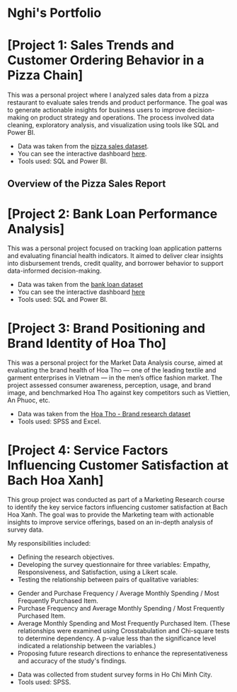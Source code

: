# Nghi's Portfolio

# [Project 1: Sales Trends and Customer Ordering Behavior in a Pizza Chain]

This was a personal project where I analyzed sales data from a pizza restaurant to evaluate sales trends and product performance. The goal was to generate actionable insights for business users to improve decision-making on product strategy and operations. The process involved data cleaning, exploratory analysis, and visualization using tools like SQL and Power BI.

* Data was taken from the [pizza sales dataset](https://ntlink.co/pizza-sales-dataset).
* You can see the interactive dashboard [here](https://ntlink.co/pizza-sales-report).
* Tools used: SQL and Power BI.

## Overview of the Pizza Sales Report

# [Project 2: Bank Loan Performance Analysis]

This was a personal project focused on tracking loan application patterns and evaluating financial health indicators. It aimed to deliver clear insights into disbursement trends, credit quality, and borrower behavior to support data-informed decision-making.

* Data was taken from the [bank loan dataset](https://ntlink.co/financial-loan-dataset)
* You can see the interactive dashboard [here](https://ntlink.co/bank-loan-report)
* Tools used: SQL and Power BI.

# [Project 3: Brand Positioning and Brand Identity of Hoa Tho]

This was a personal project for the Market Data Analysis course, aimed at evaluating the brand health of Hoa Tho — one of the leading textile and garment enterprises in Vietnam — in the men’s office fashion market. The project assessed consumer awareness, perception, usage, and brand image, and benchmarked Hoa Tho against key competitors such as Viettien, An Phuoc, etc.

* Data was taken from the [Hoa Tho - Brand research dataset](https://ntlink.co/Hoa-Tho-Brand-research-dataset)
* Tools used: SPSS and Excel.

# [Project 4: Service Factors Influencing Customer Satisfaction at Bach Hoa Xanh]

This group project was conducted as part of a Marketing Research course to identify the key service factors influencing customer satisfaction at Bach Hoa Xanh. The goal was to provide the Marketing team with actionable insights to improve service offerings, based on an in-depth analysis of survey data.

My responsibilities included:
* Defining the research objectives.
* Developing the survey questionnaire for three variables: Empathy, Responsiveness, and Satisfaction, using a Likert scale.
* Testing the relationship between pairs of qualitative variables:
- Gender and Purchase Frequency / Average Monthly Spending / Most Frequently Purchased Item.
- Purchase Frequency and Average Monthly Spending / Most Frequently Purchased Item.
- Average Monthly Spending and Most Frequently Purchased Item.
(These relationships were examined using Crosstabulation and Chi-square tests to determine dependency. A p-value less than the significance level indicated a relationship between the variables.)
- Proposing future research directions to enhance the representativeness and accuracy of the study's findings.

* Data was collected from student survey forms in Ho Chi Minh City.
* Tools used: SPSS.

